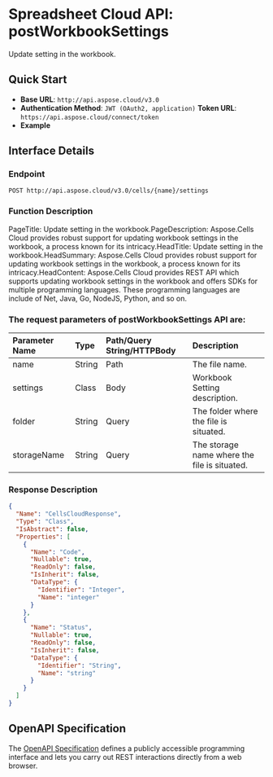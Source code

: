 
# **Spreadsheet Cloud API: postWorkbookSettings**

Update setting in the workbook. 


## **Quick Start**

- **Base URL**: `http://api.aspose.cloud/v3.0`
- **Authentication Method**: `JWT (OAuth2, application)`  **Token URL**: `https://api.aspose.cloud/connect/token`
- **Example** 

## **Interface Details**

### **Endpoint** 

```
POST http://api.aspose.cloud/v3.0/cells/{name}/settings
```
### **Function Description**
PageTitle: Update setting in the workbook.PageDescription: Aspose.Cells Cloud provides robust support for updating workbook settings in the workbook, a process known for its intricacy.HeadTitle: Update setting in the workbook.HeadSummary: Aspose.Cells Cloud provides robust support for updating workbook settings in the workbook, a process known for its intricacy.HeadContent: Aspose.Cells Cloud provides REST API which supports updating workbook settings in the workbook and offers SDKs for multiple programming languages. These programming languages are include of Net, Java, Go, NodeJS, Python, and so on.

### The request parameters of **postWorkbookSettings** API are: 

| Parameter Name | Type | Path/Query String/HTTPBody | Description | 
| :- | :- | :- |:- | 
|name|String|Path|The file name.|
|settings|Class|Body|Workbook Setting description.|
|folder|String|Query|The folder where the file is situated.|
|storageName|String|Query|The storage name where the file is situated.|

### **Response Description**
```json
{
  "Name": "CellsCloudResponse",
  "Type": "Class",
  "IsAbstract": false,
  "Properties": [
    {
      "Name": "Code",
      "Nullable": true,
      "ReadOnly": false,
      "IsInherit": false,
      "DataType": {
        "Identifier": "Integer",
        "Name": "integer"
      }
    },
    {
      "Name": "Status",
      "Nullable": true,
      "ReadOnly": false,
      "IsInherit": false,
      "DataType": {
        "Identifier": "String",
        "Name": "string"
      }
    }
  ]
}
```


## OpenAPI Specification

The [OpenAPI Specification](https://reference.aspose.cloud/cells/#/WorkbookController/PostWorkbookSettings) defines a publicly accessible programming interface and lets you carry out REST interactions directly from a web browser.
